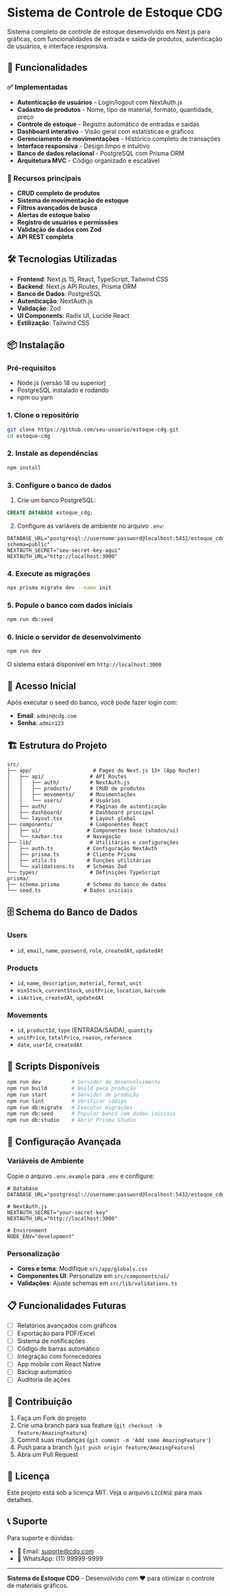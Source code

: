 # Sistema de Controle de Estoque CDG

Sistema completo de controle de estoque desenvolvido em Next.js para gráficas, com funcionalidades de entrada e saída de produtos, autenticação de usuários, e interface responsiva.

## 🚀 Funcionalidades

### ✅ Implementadas
- **Autenticação de usuários** - Login/logout com NextAuth.js
- **Cadastro de produtos** - Nome, tipo de material, formato, quantidade, preço
- **Controle de estoque** - Registro automático de entradas e saídas
- **Dashboard interativo** - Visão geral com estatísticas e gráficos
- **Gerenciamento de movimentações** - Histórico completo de transações
- **Interface responsiva** - Design limpo e intuitivo
- **Banco de dados relacional** - PostgreSQL com Prisma ORM
- **Arquitetura MVC** - Código organizado e escalável

### 🔄 Recursos principais
- **CRUD completo de produtos**
- **Sistema de movimentação de estoque**
- **Filtros avançados de busca**
- **Alertas de estoque baixo**
- **Registro de usuários e permissões**
- **Validação de dados com Zod**
- **API REST completa**

## 🛠️ Tecnologias Utilizadas

- **Frontend**: Next.js 15, React, TypeScript, Tailwind CSS
- **Backend**: Next.js API Routes, Prisma ORM
- **Banco de Dados**: PostgreSQL
- **Autenticação**: NextAuth.js
- **Validação**: Zod
- **UI Components**: Radix UI, Lucide React
- **Estilização**: Tailwind CSS

## 📦 Instalação

### Pré-requisitos
- Node.js (versão 18 ou superior)
- PostgreSQL instalado e rodando
- npm ou yarn

### 1. Clone o repositório
```bash
git clone https://github.com/seu-usuario/estoque-cdg.git
cd estoque-cdg
```

### 2. Instale as dependências
```bash
npm install
```

### 3. Configure o banco de dados

1. Crie um banco PostgreSQL:
```sql
CREATE DATABASE estoque_cdg;
```

2. Configure as variáveis de ambiente no arquivo `.env`:
```env
DATABASE_URL="postgresql://username:password@localhost:5432/estoque_cdg?schema=public"
NEXTAUTH_SECRET="seu-secret-key-aqui"
NEXTAUTH_URL="http://localhost:3000"
```

### 4. Execute as migrações
```bash
npx prisma migrate dev --name init
```

### 5. Popule o banco com dados iniciais
```bash
npm run db:seed
```

### 6. Inicie o servidor de desenvolvimento
```bash
npm run dev
```

O sistema estará disponível em `http://localhost:3000`

## 👤 Acesso Inicial

Após executar o seed do banco, você pode fazer login com:
- **Email**: `admin@cdg.com`
- **Senha**: `admin123`

## 🏗️ Estrutura do Projeto

```
src/
├── app/                    # Pages do Next.js 13+ (App Router)
│   ├── api/               # API Routes
│   │   ├── auth/          # NextAuth.js
│   │   ├── products/      # CRUD de produtos
│   │   ├── movements/     # Movimentações
│   │   └── users/         # Usuários
│   ├── auth/              # Páginas de autenticação
│   ├── dashboard/         # Dashboard principal
│   └── layout.tsx         # Layout global
├── components/            # Componentes React
│   ├── ui/               # Componentes base (shadcn/ui)
│   └── navbar.tsx        # Navegação
├── lib/                   # Utilitários e configurações
│   ├── auth.ts           # Configuração NextAuth
│   ├── prisma.ts         # Cliente Prisma
│   ├── utils.ts          # Funções utilitárias
│   └── validations.ts    # Schemas Zod
└── types/                 # Definições TypeScript
prisma/
├── schema.prisma         # Schema do banco de dados
└── seed.ts              # Dados iniciais
```

## 🗄️ Schema do Banco de Dados

### Users
- `id`, `email`, `name`, `password`, `role`, `createdAt`, `updatedAt`

### Products
- `id`, `name`, `description`, `material`, `format`, `unit`
- `minStock`, `currentStock`, `unitPrice`, `location`, `barcode`
- `isActive`, `createdAt`, `updatedAt`

### Movements
- `id`, `productId`, `type` (ENTRADA/SAIDA), `quantity`
- `unitPrice`, `totalPrice`, `reason`, `reference`
- `date`, `userId`, `createdAt`

## 🚀 Scripts Disponíveis

```bash
npm run dev          # Servidor de desenvolvimento
npm run build        # Build para produção
npm run start        # Servidor de produção
npm run lint         # Verificar código
npm run db:migrate   # Executar migrações
npm run db:seed      # Popular banco com dados iniciais
npm run db:studio    # Abrir Prisma Studio
```

## 🔧 Configuração Avançada

### Variáveis de Ambiente
Copie o arquivo `.env.example` para `.env` e configure:

```env
# Database
DATABASE_URL="postgresql://username:password@localhost:5432/estoque_cdg"

# NextAuth.js
NEXTAUTH_SECRET="your-secret-key"
NEXTAUTH_URL="http://localhost:3000"

# Environment
NODE_ENV="development"
```

### Personalização
- **Cores e tema**: Modifique `src/app/globals.css`
- **Componentes UI**: Personalize em `src/components/ui/`
- **Validações**: Ajuste schemas em `src/lib/validations.ts`

## 📋 Funcionalidades Futuras

- [ ] Relatórios avançados com gráficos
- [ ] Exportação para PDF/Excel
- [ ] Sistema de notificações
- [ ] Código de barras automático
- [ ] Integração com fornecedores
- [ ] App mobile com React Native
- [ ] Backup automático
- [ ] Auditoria de ações

## 🤝 Contribuição

1. Faça um Fork do projeto
2. Crie uma branch para sua feature (`git checkout -b feature/AmazingFeature`)
3. Commit suas mudanças (`git commit -m 'Add some AmazingFeature'`)
4. Push para a branch (`git push origin feature/AmazingFeature`)
5. Abra um Pull Request

## 📝 Licença

Este projeto está sob a licença MIT. Veja o arquivo `LICENSE` para mais detalhes.

## 📞 Suporte

Para suporte e dúvidas:
- 📧 Email: suporte@cdg.com
- 📱 WhatsApp: (11) 99999-9999

---

**Sistema de Estoque CDG** - Desenvolvido com ❤️ para otimizar o controle de materiais gráficos.
